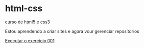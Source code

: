 # html-css
 curso de html5 e css3

Estou aprendendo a criar sites e agora vour gerenciar reposítorios

<a href="https://reginaldo-moreira-dev.github.io/html-css/exercicios/ex001/index.html">Executar o exercício 001</a>